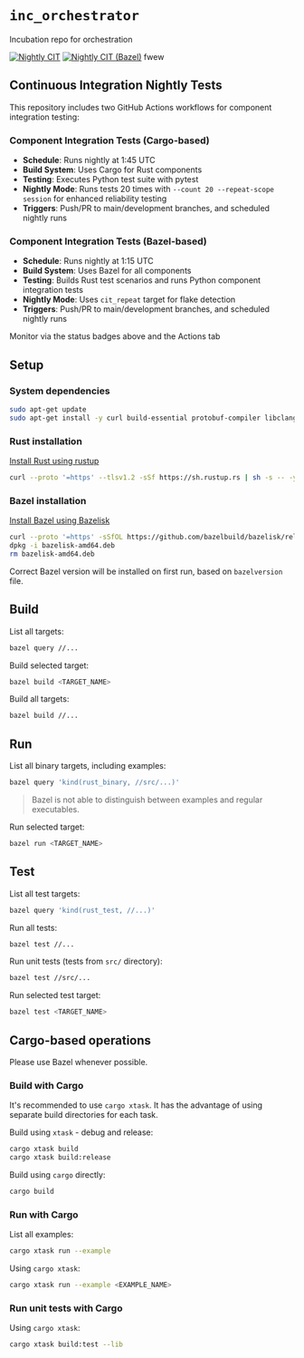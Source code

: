 # `inc_orchestrator`

Incubation repo for orchestration

[![Nightly CIT](../../actions/workflows/component_integration_tests.yml/badge.svg)](../../actions/workflows/component_integration_tests.yml)
[![Nightly CIT (Bazel)](../../actions/workflows/component_integration_tests_bazel.yml/badge.svg)](../../actions/workflows/component_integration_tests_bazel.yml)
fwew
## Continuous Integration Nightly Tests

This repository includes two GitHub Actions workflows for component integration testing:

### Component Integration Tests (Cargo-based)
- **Schedule**: Runs nightly at 1:45 UTC
- **Build System**: Uses Cargo for Rust components
- **Testing**: Executes Python test suite with pytest
- **Nightly Mode**: Runs tests 20 times with `--count 20 --repeat-scope session` for enhanced reliability testing
- **Triggers**: Push/PR to main/development branches, and scheduled nightly runs

### Component Integration Tests (Bazel-based)
- **Schedule**: Runs nightly at 1:15 UTC
- **Build System**: Uses Bazel for all components
- **Testing**: Builds Rust test scenarios and runs Python component integration tests
- **Nightly Mode**: Uses `cit_repeat` target for flake detection
- **Triggers**: Push/PR to main/development branches, and scheduled nightly runs

Monitor via the status badges above and the Actions tab

## Setup

### System dependencies

```bash
sudo apt-get update
sudo apt-get install -y curl build-essential protobuf-compiler libclang-dev git python3-dev python-is-python3 python3-venv
```

### Rust installation

[Install Rust using rustup](https://www.rust-lang.org/tools/install)

```bash
curl --proto '=https' --tlsv1.2 -sSf https://sh.rustup.rs | sh -s -- -y
```

### Bazel installation

[Install Bazel using Bazelisk](https://bazel.build/install/bazelisk)

```bash
curl --proto '=https' -sSfOL https://github.com/bazelbuild/bazelisk/releases/download/v1.26.0/bazelisk-amd64.deb
dpkg -i bazelisk-amd64.deb
rm bazelisk-amd64.deb
```

Correct Bazel version will be installed on first run, based on `bazelversion` file.

## Build

List all targets:

```bash
bazel query //...
```

Build selected target:

```bash
bazel build <TARGET_NAME>
```

Build all targets:

```bash
bazel build //...
```

## Run

List all binary targets, including examples:

```bash
bazel query 'kind(rust_binary, //src/...)'
```

> Bazel is not able to distinguish between examples and regular executables.

Run selected target:

```bash
bazel run <TARGET_NAME>
```

## Test

List all test targets:

```bash
bazel query 'kind(rust_test, //...)'
```

Run all tests:

```bash
bazel test //...
```

Run unit tests (tests from `src/` directory):

```bash
bazel test //src/...
```

Run selected test target:

```bash
bazel test <TARGET_NAME>
```

## Cargo-based operations

Please use Bazel whenever possible.

### Build with Cargo

It's recommended to use `cargo xtask`.
It has the advantage of using separate build directories for each task.

Build using `xtask` - debug and release:

```bash
cargo xtask build
cargo xtask build:release
```

Build using `cargo` directly:

```bash
cargo build
```

### Run with Cargo

List all examples:

```bash
cargo xtask run --example
```

Using `cargo xtask`:

```bash
cargo xtask run --example <EXAMPLE_NAME>
```

### Run unit tests with Cargo

Using `cargo xtask`:

```bash
cargo xtask build:test --lib
```

